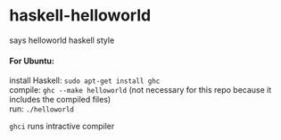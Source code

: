 # haskell-helloworld
says helloworld haskell style

<h4>For Ubuntu:</h4>

install Haskell: `sudo apt-get install ghc`<br>
compile: `ghc --make helloworld` (not necessary for this repo because it includes the compiled files)<br>
run: `./helloworld`<br>

`ghci` runs intractive compiler
